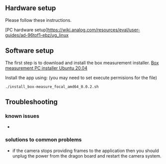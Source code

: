 ## Hardware setup
Please follow these instructions.

[PC hardware setup]https://wiki.analog.com/resources/eval/user-guides/ad-96tof1-ebz/ug_linux

## Software setup
The first step is to download and install the box measurement installer. [Box measurement PC installer Ubuntu 20.04](https://github.com/robotics-ai/tof_process_public/blob/main/box_measure/PC/install_box-measure_focal_amd64_0.0.3.sh)

Install the app using: (you may need to set execute permisions for the file)
```
./install_box-measure_focal_amd64_0.0.2.sh
```

## Troubleshooting
### known issues
-
### solutions to common problems
- if the camera stops providing frames to the application then you should unplug the power from the dragon board and restart the camera system.
